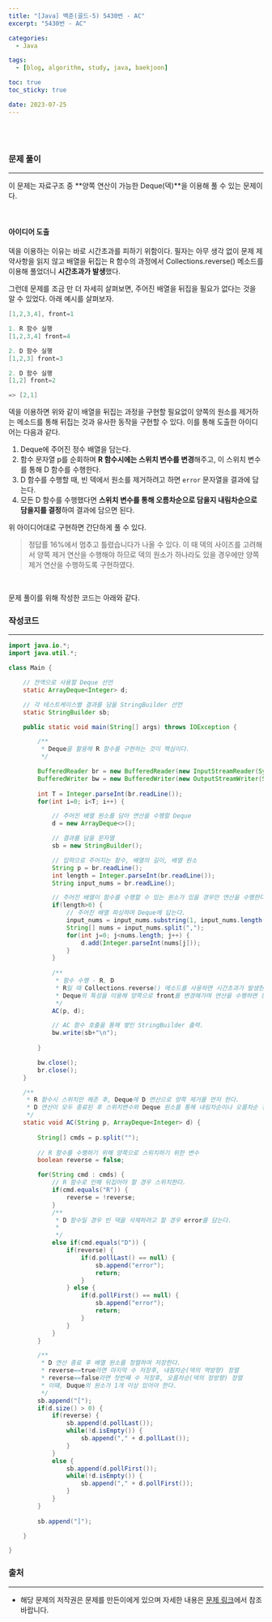 ```yaml
---
title: "[Java] 백준(골드-5) 5430번 - AC"
excerpt: "5430번 - AC"

categories:
  - Java

tags:
  - [blog, algorithm, study, java, baekjoon]

toc: true
toc_sticky: true

date: 2023-07-25
---
```


<br><br>

### 문제 풀이

---

이 문제는 자료구조 중 **양쪽 연산이 가능한 Deque(덱)**을 이용해 풀 수 있는 문제이다.

<br>

#### 아이디어 도출

덱을 이용하는 이유는 바로 시간초과를 피하기 위함이다. 필자는 아무 생각 없이 문제 제약사항을 읽지 않고 배열을 뒤집는 R 함수의 과정에서 Collections.reverse() 메소드를 이용해 풀었더니 **시간초과가 발생**했다. 

그런데 문제를 조금 만 더 자세히 살펴보면, 주어진 배열을 뒤집을 필요가 없다는 것을 알 수 있었다. 아래 예시를 살펴보자.

```java
[1,2,3,4], front=1

1. R 함수 실행
[1,2,3,4] front=4

2. D 함수 실행
[1,2,3] front=3

2. D 함수 실행
[1,2] front=2

=> [2,1]
```

덱을 이용하면 위와 같이 배열을 뒤집는 과정을 구현할 필요없이 양쪽의 원소를 제거하는 메소드를 통해 뒤집는 것과 유사한 동작을 구현할 수 있다. 이를 통해 도출한 아이디어는 다음과 같다.

1. Deque에 주어진 정수 배열을 담는다.
2. 함수 문자열 p를 순회하며 **R 함수시에는 스위치 변수를 변경**해주고, 이 스위치 변수를 통해 D 함수를 수행한다.
3. D 함수를 수행할 때, 빈 덱에서 원소를 제거하려고 하면 `error` 문자열을 결과에 담는다.
4. 모든 D 함수를 수행했다면 **스위치 변수를 통해 오름차순으로 담을지 내림차순으로 담을지를 결정**하여 결과에 담으면 된다.

위 아이디어대로 구현하면 간단하게 풀 수 있다.

> 정답률 16%에서 멈추고 틀렸습니다가 나올 수 있다. 이 때 덱의 사이즈를 고려해서 양쪽 제거 연산을 수행해야 하므로 덱의 원소가 하나라도 있을 경우에만 양쪽 제거 연산을 수행하도록 구현하였다.

<br>

문제 풀이를 위해 작성한 코드는 아래와 같다.

### 작성코드

---

```java
import java.io.*;
import java.util.*;

class Main {    

    // 전역으로 사용할 Deque 선언
    static ArrayDeque<Integer> d;

    // 각 테스트케이스별 결과를 담을 StringBuilder 선언
    static StringBuilder sb;

    public static void main(String[] args) throws IOException {

        /**
         * Deque을 활용해 R 함수를 구현하는 것이 핵심이다.
         */

        BufferedReader br = new BufferedReader(new InputStreamReader(System.in));
        BufferedWriter bw = new BufferedWriter(new OutputStreamWriter(System.out));
        
        int T = Integer.parseInt(br.readLine());
        for(int i=0; i<T; i++) {

            // 주어진 배열 원소를 담아 연산을 수행할 Deque
            d = new ArrayDeque<>();

            // 결과를 담을 문자열
            sb = new StringBuilder();

            // 입력으로 주어지는 함수, 배열의 길이, 배열 원소
            String p = br.readLine();
            int length = Integer.parseInt(br.readLine());
            String input_nums = br.readLine();

            // 주어진 배열이 함수를 수행할 수 있는 원소가 있을 경우만 연산을 수행한다.
            if(length>0) {
                // 주어진 배열 파싱하여 Deque에 답는다.
                input_nums = input_nums.substring(1, input_nums.length()-1);
                String[] nums = input_nums.split(",");
                for(int j=0; j<nums.length; j++) {
                    d.add(Integer.parseInt(nums[j]));
                }
            }
            
            /**
             * 함수 수행 - R, D
             * R일 때 Collections.reverse() 메소드를 사용하면 시간초과가 발생한다.
             * Deque의 특성을 이용해 양쪽으로 front를 변경해가며 연산을 수행하면 된다.
             */
            AC(p, d);

            // AC 함수 호출을 통해 쌓인 StringBuilder 출력.
            bw.write(sb+"\n");
            
        }

        bw.close();
        br.close();
    }

    /**
     * R 함수시 스위치만 해준 후, Deque에 D 연산으로 양쪽 제거를 먼저 한다.
     * D 연산이 모두 종료된 후 스위치변수와 Deque 원소를 통해 내림차순이나 오름차순 정렬을 해준다.
     */
    static void AC(String p, ArrayDeque<Integer> d) {
        
        String[] cmds = p.split("");
        
        // R 함수를 수행하기 위해 양쪽으로 스위치하기 위한 변수
        boolean reverse = false;

        for(String cmd : cmds) {
            // R 함수로 인해 뒤집어야 할 경우 스위치한다.
            if(cmd.equals("R")) {
                reverse = !reverse;
            }
            /**
             * D 함수일 경우 빈 덱을 삭제하려고 할 경우 error를 담는다.
             * 
             */
            else if(cmd.equals("D")) {
                if(reverse) {
                    if(d.pollLast() == null) {
                        sb.append("error");
                        return;
                    }
                } else {
                    if(d.pollFirst() == null) {
                        sb.append("error");
                        return;
                    }
                }
            }
        }

        /**
         * D 연산 종료 후 배열 원소를 정렬하여 저장한다. 
         * reverse==true라면 마지막 수 저장후, 내핌차순(덱의 역방향) 정렬
         * reverse==false라면 첫번째 수 저장후, 오름차순(덱의 정방향) 정렬
         * 이떄, Duque의 원소가 1개 이상 있어야 한다.
         */
        sb.append("[");
        if(d.size() > 0) {
            if(reverse) {
                sb.append(d.pollLast());
                while(!d.isEmpty()) {
                    sb.append("," + d.pollLast());
                }
            } 
            else {
                sb.append(d.pollFirst());
                while(!d.isEmpty()) {
                    sb.append("," + d.pollFirst());
                }
            }
        }
        
        sb.append("]");

    }

}
```

### 출처

---

- 해당 문제의 저작권은 문제를 만든이에게 있으며 자세한 내용은 [문제 링크](https://www.acmicpc.net/problem/5430)에서 참조바랍니다.
